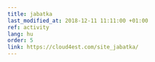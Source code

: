 ```yaml
---
title: jabatka
last_modified_at: 2018-12-11 11:11:00 +01:00
ref: activity
lang: hu
order: 5
link: https://cloud4est.com/site_jabatka/
---
```

